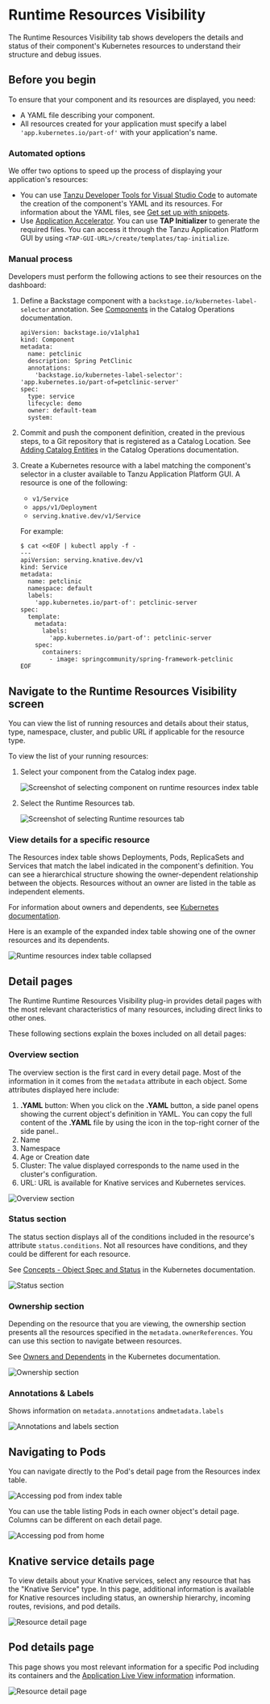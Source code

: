# Runtime Resources Visibility

The Runtime Resources Visibility tab shows developers the details and status of their component's Kubernetes resources to understand their structure and debug issues.


## <a id="before-begin"></a>Before you begin

To ensure that your component and its resources are displayed, you need:

- A YAML file describing your component.
- All resources created for your application must specify a label `'app.kubernetes.io/part-of'` with your application's name.

###  <a id="automated-options"></a>Automated options

We offer two options to speed up the process of displaying your application's resources:

- You can use [Tanzu Developer Tools for Visual Studio Code](../../vscode-extension/about.md) to automate the creation of the component's YAML and its resources. For information about the YAML files, see [Get set up with snippets](../../vscode-extension/usage-getting-started.md).
- Use [Application Accelerator](application-accelerator.md). You can use **TAP Initializer** to generate the required files. You can access it through the Tanzu Application Platform GUI by using `<TAP-GUI-URL>/create/templates/tap-initialize`.

### <a id="manual-process"></a>Manual process

Developers must perform the following actions to see their resources on the dashboard:

1. Define a Backstage component with a `backstage.io/kubernetes-label-selector` annotation. See
  [Components](../catalog/catalog-operations.md#components) in the Catalog Operations documentation.

    ```
    apiVersion: backstage.io/v1alpha1
    kind: Component
    metadata:
      name: petclinic
      description: Spring PetClinic
      annotations:
        'backstage.io/kubernetes-label-selector': 'app.kubernetes.io/part-of=petclinic-server'
    spec:
      type: service
      lifecycle: demo
      owner: default-team
      system:
    ```

2. Commit and push the component definition, created in the previous steps, to a Git repository that is registered as a Catalog Location. See [Adding
  Catalog Entities](../catalog/catalog-operations.md#adding-catalog-entities) in the Catalog Operations documentation.
3. Create a Kubernetes resource with a label matching the component's selector in a cluster available to Tanzu Application Platform GUI. A resource is one of the following:

    - `v1/Service`
    - `apps/v1/Deployment`
    - `serving.knative.dev/v1/Service`

    For example:

      ```
      $ cat <<EOF | kubectl apply -f -
      ---
      apiVersion: serving.knative.dev/v1
      kind: Service
      metadata:
        name: petclinic
        namespace: default
        labels:
          'app.kubernetes.io/part-of': petclinic-server
      spec:
        template:
          metadata:
            labels:
              'app.kubernetes.io/part-of': petclinic-server
          spec:
            containers:
              - image: springcommunity/spring-framework-petclinic
      EOF
      ```
   




## <a id="navigate-runtime-resources-visibility"></a>Navigate to the Runtime Resources Visibility screen

You can view the list of running resources and details about their status, type, namespace, cluster, and public URL if
applicable for the resource type.

To view the list of your running resources:

1. Select your component from the Catalog index page.

   ![Screenshot of selecting component on runtime resources index table](images/runtime-resources-components.png)

2. Select the Runtime Resources tab.

   ![Screenshot of selecting Runtime resources tab](images/runtime-resources-index.png)

### <a id="view-resource-details"></a>View details for a specific resource

The Resources index table shows Deployments, Pods, ReplicaSets and Services that match the label indicated in the component's definition. You can see a hierarchical structure showing the owner-dependent relationship between the objects. Resources without an owner are listed in the table as independent elements.

For information about owners and dependents, see [Kubernetes documentation](https://kubernetes.io/docs/concepts/overview/working-with-objects/owners-dependents/).

Here is an example of the expanded index table showing one of the owner resources and its dependents.

![Runtime resources index table collapsed](images/runtime-resources-expanded.png)

## <a id="detail-pages"></a>Detail pages

The Runtime Runtime Resources Visibility plug-in provides detail pages with the most relevant characteristics of many resources, including direct links to other ones.

These following sections explain the boxes included on all detail pages:

### <a id="overview-section"></a>Overview section

The overview section is the first card in every detail page. Most of the information in it comes from the `metadata` attribute in each object. 
Some attributes displayed here include:

  1. **.YAML** button: When you click on the **.YAML** button, a side panel opens showing the current object's definition in YAML. You can copy the full content of the **.YAML** file by using the icon in the top-right corner of the side panel..
  2. Name
  3. Namespace
  4. Age or Creation date
  5. Cluster: The value displayed corresponds to the name used in the cluster's configuration.
  6. URL: URL is available for Knative services and Kubernetes services.

![Overview section](images/runtime-resources-overview.png)

### <a id="status-section"></a>Status section

The status section displays all of the conditions included in the resource's attribute `status.conditions`. Not all resources have conditions, and they could be different for each resource.

See [Concepts - Object Spec and Status](https://kubernetes.io/docs/concepts/_print/#object-spec-and-status) in the Kubernetes documentation.

![Status section](images/runtime-resources-status.png)

### <a id="ownership-section"></a>Ownership section

Depending on the resource that you are viewing, the ownership section presents all the resources specified in the `metadata.ownerReferences`. You can use this section to navigate between resources.

See [Owners and Dependents](https://kubernetes.io/docs/concepts/overview/working-with-objects/owners-dependents/) in the Kubernetes documentation.

![Ownership section](images/runtime-resources-ownership.png)

### <a id="annotations"></a>Annotations & Labels

Shows information on `metadata.annotations` and`metadata.labels`

![Annotations and labels section](images/runtime-resources-annotations.png)

## <a id="navigating-to-pods"></a>Navigating to Pods

You can navigate directly to the Pod's detail page from the Resources index table.

![Accessing pod from index table](images/runtime-resources-index-pod.png)

You can use the table listing Pods in each owner object's detail page. Columns can be different on each detail page.

![Accessing pod from home](images/runtime-resources-pods.png)

## <a id="knative-service-details"></a>Knative service details page

To view details about your Knative services, select any resource that has the "Knative Service" type.
In this page, additional information is available for Knative resources including status, an ownership hierarchy, 
incoming routes, revisions, and pod details.

![Resource detail page](images/runtime-resources-details.png)

## <a id="pod-details"></a>Pod details page

This page shows you most relevant information for a specific Pod including its containers and the [Application Live View information](./app-live-view.md) information.

![Resource detail page](images/runtime-resources-pod-details.png)
